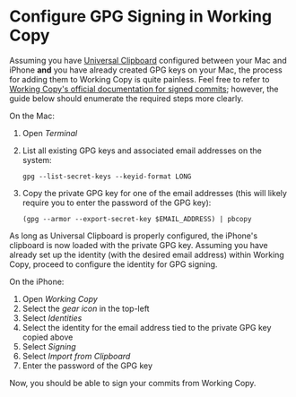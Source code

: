 # Configure GPG Signing in Working Copy

Assuming you have [Universal Clipboard](https://support.apple.com/en-us/HT209460) configured between your Mac and iPhone **and** you have already created GPG keys on your Mac, the process for adding them to Working Copy is quite painless. Feel free to refer to [Working Copy's official documentation for signed commits](https://workingcopyapp.com/manual/signed-commits); however, the guide below should enumerate the required steps more clearly.

On the Mac:

1. Open *Terminal*
2. List all existing GPG keys and associated email addresses on the system:

    ```shell script
    gpg --list-secret-keys --keyid-format LONG
    ```
3. Copy the private GPG key for one of the email addresses (this will likely require you to enter the password of the GPG key):

    ```shell script
    (gpg --armor --export-secret-key $EMAIL_ADDRESS) | pbcopy
    ```

As long as Universal Clipboard is properly configured, the iPhone's clipboard is now loaded with the private GPG key. Assuming you have already set up the identity (with the desired email address) within Working Copy, proceed to configure the identity for GPG signing. 

On the iPhone:

1. Open *Working Copy*
2. Select the *gear icon* in the top-left
3. Select *Identities*
4. Select the identity for the email address tied to the private GPG key copied above
5. Select *Signing*
6. Select *Import from Clipboard*
7. Enter the password of the GPG key

Now, you should be able to sign your commits from Working Copy.